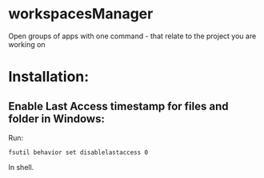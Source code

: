 # workspacesManager
Open groups of apps with one command - that relate to the project you are working on

# Installation:
## Enable Last Access timestamp for files and folder in Windows:
Run:
```
fsutil behavior set disablelastaccess 0
```
In shell.